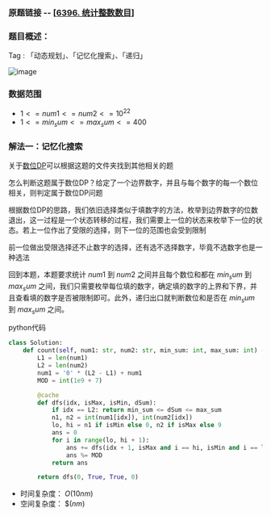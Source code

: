 ### 原题链接 -- [[6396. 统计整数数目](https://leetcode.cn/problems/count-of-integers/)]

### 题目概述：
Tag : 「动态规划」、「记忆化搜索」、「递归」

![image](https://github.com/na2co3hk/Alogrithm/assets/99656524/f10ef463-1aea-4adc-9b71-6b845b0c838f)

### 数据范围
* $1 <= num1 <= num2 <= 10^22$
* $1 <= min_sum <= max_sum <= 400$

### 解法一：记忆化搜索
关于[数位DP](https://github.com/na2co3hk/Alogrithm/tree/main/%E5%8A%A8%E6%80%81%E8%A7%84%E5%88%92/%E6%95%B0%E4%BD%8DDP)可以根据这题的文件夹找到其他相关的题

怎么判断这题属于数位DP？给定了一个边界数字，并且与每个数字的每一个数位相关，则判定属于数位DP问题

根据数位DP的思路，我们依旧选择类似于填数字的方法，枚举到边界数字的位数退出，这一过程是一个状态转移的过程，我们需要上一位的状态来枚举下一位的状态。若上一位作出了受限的选择，则下一位的范围也会受到限制

前一位做出受限选择还不止数字的选择，还有选不选择数字，毕竟不选数字也是一种选法

回到本题，本题要求统计 $num1$ 到 $num2$ 之间并且每个数位和都在 $min_sum$ 到 $max_sum$ 之间，我们只需要枚举每位填的数字，确定填的数字的上界和下界，并且查看填的数字是否被限制即可。此外，递归出口就判断数位和是否在 $min_sum$ 到 $max_sum$ 之间。

python代码
```py
class Solution:
    def count(self, num1: str, num2: str, min_sum: int, max_sum: int) -> int:
        L1 = len(num1)
        L2 = len(num2)
        num1 = '0' * (L2 - L1) + num1
        MOD = int(1e9 + 7)

        @cache
        def dfs(idx, isMax, isMin, dSum):
            if idx == L2: return min_sum <= dSum <= max_sum
            n1, n2 = int(num1[idx]), int(num2[idx])
            lo, hi = n1 if isMin else 0, n2 if isMax else 9
            ans = 0
            for i in range(lo, hi + 1):
                ans += dfs(idx + 1, isMax and i == hi, isMin and i == lo, dSum + i)
                ans %= MOD
            return ans

        return dfs(0, True, True, 0)
```
* 时间复杂度： $O(10nm)$
* 空间复杂度： $$(nm)$
